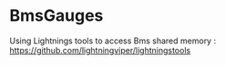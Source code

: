# BmsGauges
Using Lightnings tools to access Bms shared memory : https://github.com/lightningviper/lightningstools